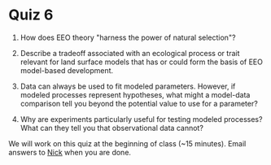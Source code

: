# Quiz 6

1. How does EEO theory "harness the power of natural selection"?

2. Describe a tradeoff associated with an ecological process or trait relevant for land
surface models that has or could form the basis of EEO model-based development.

3. Data can always be used to fit modeled parameters. However, if modeled processes represent
hypotheses, what might a model-data comparison tell you beyond the potential value to
use for a parameter?

4. Why are experiments particularly useful for testing modeled processes? What can
they tell you that observational data cannot?

We will work on this quiz at the beginning of class (~15 minutes).
Email answers to [Nick](emailto:nick.smith@ttu.edu) when you are done.